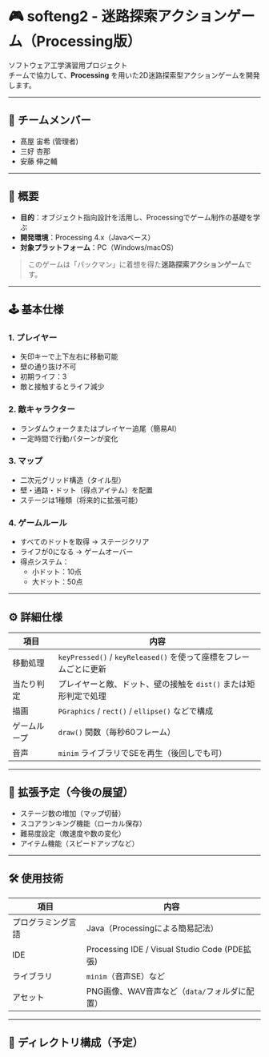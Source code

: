 # 🎮 softeng2 - 迷路探索アクションゲーム（Processing版）

ソフトウェア工学演習用プロジェクト  
チームで協力して、**Processing** を用いた2D迷路探索型アクションゲームを開発します。

---

## 👥 チームメンバー

- 髙屋 宙希  (管理者)
- 三好 杏那  
- 安藤 伸之輔  

---

## 📝 概要

- **目的**：オブジェクト指向設計を活用し、Processingでゲーム制作の基礎を学ぶ  
- **開発環境**：Processing 4.x（Javaベース）  
- **対象プラットフォーム**：PC（Windows/macOS）  

> このゲームは「パックマン」に着想を得た**迷路探索アクションゲーム**です。

---

## 🕹️ 基本仕様

### 1. プレイヤー
- 矢印キーで上下左右に移動可能  
- 壁の通り抜け不可  
- 初期ライフ：3  
- 敵と接触するとライフ減少  

### 2. 敵キャラクター
- ランダムウォークまたはプレイヤー追尾（簡易AI）  
- 一定時間で行動パターンが変化  

### 3. マップ
- 二次元グリッド構造（タイル型）  
- 壁・通路・ドット（得点アイテム）を配置  
- ステージは1種類（将来的に拡張可能）  

### 4. ゲームルール
- すべてのドットを取得 → ステージクリア  
- ライフが0になる → ゲームオーバー  
- 得点システム：
  - 小ドット：10点  
  - 大ドット：50点  

---

## ⚙️ 詳細仕様

| 項目         | 内容                                                                 |
|--------------|----------------------------------------------------------------------|
| 移動処理     | `keyPressed()` / `keyReleased()` を使って座標をフレームごとに更新     |
| 当たり判定   | プレイヤーと敵、ドット、壁の接触を `dist()` または矩形判定で処理     |
| 描画         | `PGraphics` / `rect()` / `ellipse()` などで構成                       |
| ゲームループ | `draw()` 関数（毎秒60フレーム）                                      |
| 音声         | `minim` ライブラリでSEを再生（後回しでも可）                          |

---

## 🚀 拡張予定（今後の展望）

- ステージ数の増加（マップ切替）  
- スコアランキング機能（ローカル保存）  
- 難易度設定（敵速度や数の変化）  
- アイテム機能（スピードアップなど）

---

## 🛠️ 使用技術

| 項目               | 内容                                          |
|-------------------|-----------------------------------------------|
| プログラミング言語  | Java（Processingによる簡易記法）               |
| IDE               | Processing IDE / Visual Studio Code (PDE拡張) |
| ライブラリ         | `minim`（音声SE）など                          |
| アセット           | PNG画像、WAV音声など（`data/`フォルダに配置）    |

---

## 📁 ディレクトリ構成（予定）

